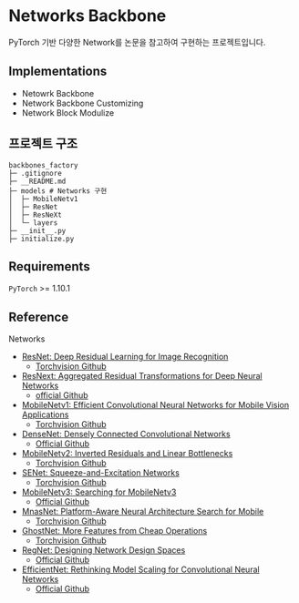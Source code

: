 # Networks Backbone
PyTorch 기반 다양한 Network를 논문을 참고하여 구현하는 프로젝트입니다.

## Implementations
- Netowrk Backbone
- Network Backbone Customizing
- Network Block Modulize

## 프로젝트 구조

```
backbones_factory
├─ .gitignore
├─ __README.md
├─ models # Networks 구현
│  ├─ MobileNetv1
│  ├─ ResNet
│  ├─ ResNeXt
│  └─ layers
├─ __init__.py
├─ initialize.py

```

## Requirements
`PyTorch` >= 1.10.1


## Reference
Networks
- [ResNet: Deep Residual Learning for Image Recognition](https://arxiv.org/abs/1512.03385)
  - [Torchvision Github](https://github.com/pytorch/vision/blob/main/torchvision/models/resnet.py)
- [ResNext: Aggregated Residual Transformations for Deep Neural Networks](https://arxiv.org/abs/1611.05431)
  - [official Github](https://github.com/facebookresearch/ResNeXt)
- [MobileNetv1: Efficient Convolutional Neural Networks for Mobile Vision Applications](https://arxiv.org/abs/1704.04861)
  - [Torchvision Github](https://github.com/osmr/imgclsmob/blob/956b4ebab0bbf98de4e1548287df5197a3c7154e/pytorch/pytorchcv/models/mobilenet.py)
- [DenseNet: Densely Connected Convolutional Networks](https://arxiv.org/abs/1608.06993)
  - [Official Github](https://github.com/liuzhuang13/DenseNet)
- [MobileNetv2: Inverted Residuals and Linear Bottlenecks](https://arxiv.org/abs/1801.04381)
  - [Torchvision Github](https://github.com/pytorch/vision/blob/6db1569c89094cf23f3bc41f79275c45e9fcb3f3/torchvision/models/mobilenet.py)
- [SENet: Squeeze-and-Excitation Networks](https://arxiv.org/abs/1709.01507)
  - [Torchvision Github](https://github.com/osmr/imgclsmob/blob/68335927ba27f2356093b985bada0bc3989836b1/pytorch/pytorchcv/models/senet.py)
- [MobileNetv3: Searching for MobileNetv3](https://arxiv.org/abs/1905.02244v5)
  - [Official Github](https://github.com/xiaolai-sqlai/mobilenetv3)
- [MnasNet: Platform-Aware Neural Architecture Search for Mobile](https://arxiv.org/abs/1807.11626v3)
  - [Torchvision Github](https://github.com/osmr/imgclsmob/blob/c03fa67de3c9e454e9b6d35fe9cbb6b15c28fda7/pytorch/pytorchcv/models/mnasnet.py)
- [GhostNet: More Features from Cheap Operations](https://arxiv.org/abs/1911.11907v2)
  - [Torchvision Github](https://github.com/osmr/imgclsmob/blob/c03fa67de3c9e454e9b6d35fe9cbb6b15c28fda7/pytorch/pytorchcv/models/ghostnet.py)
- [RegNet: Designing Network Design Spaces](https://arxiv.org/abs/2003.13678)
  - [Official Github](https://github.com/facebookresearch/pycls)
- [EfficientNet: Rethinking Model Scaling for Convolutional Neural Networks](https://arxiv.org/abs/1905.11946v5)
  - [Official Github](https://github.com/lukemelas/EfficientNet-PyTorch)